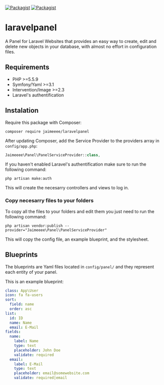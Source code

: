 [![Packagist](https://img.shields.io/packagist/v/jaimeeee/laravelpanel.svg)](https://packagist.org/packages/jaimeeee/laravelpanel) [![Packagist](https://img.shields.io/packagist/dt/jaimeeee/laravelpanel.svg)](https://packagist.org/packages/jaimeeee/laravelpanel)

# laravelpanel
A Panel for Laravel Websites that provides an easy way to create, edit and delete new objects in your database, with almost no effort in configuration files.

## Requirements

- PHP >=5.5.9
- Symfony/Yaml >=3.1
- Intervention/Image >=2.3
- Laravel's authentification

## Instalation

Require this package with Composer:

```shell
composer require jaimeeee/laravelpanel
```

After updating Composer, add the Service Provider to the providers array in `config/app.php`:

```php
Jaimeeee\Panel\PanelServiceProvider::class,
```

If you haven't enabled Laravel's authentification make sure to run the following command:

```shell
php artisan make:auth
```

This will create the necesarry controllers and views to log in.

### Copy necesarry files to your folders

To copy all the files to your folders and edit them you just need to run the following command:

```shell
php artisan vendor:publish --provider="Jaimeeee\Panel\PanelServiceProvider"
```

This will copy the config file, an example blueprint, and the stylesheet.

## Blueprints

The blueprints are Yaml files located in `config/panel/` and they represent each entity of your panel.

This is an example blueprint:

```yaml
class: App\User
icon: fa fa-users
sort:
  field: name
  order: asc
list:
  id: ID
  name: Name
  email: E-Mail
fields:
  name:
    label: Name
    type: text
    placeholder: John Doe
    validate: required
  email:
    label: E-Mail
    type: text
    placeholder: email@somewebsite.com
    validate: required|email
```

